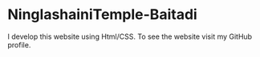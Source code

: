 # NinglashainiTemple-Baitadi
I develop this website using Html/CSS. To see the website visit my GitHub profile.
